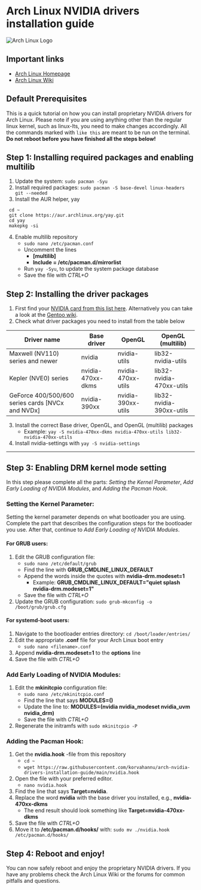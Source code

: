 # Arch Linux NVIDIA drivers installation guide

![Arch Linux Logo](https://archlinux.org/static/logos/archlinux-logo-dark-90dpi.ebdee92a15b3.png)

## Important links

- [Arch Linux Homepage](https://archlinux.org/ "Arch Linux Homepage")
- [Arch Linux Wiki](https://wiki.archlinux.org/ "Arch Wiki")

## Default Prerequisites

This is a quick tutorial on how you can install proprietary NVIDIA drivers for Arch Linux. Please note if you are using anything other than the regular linux kernel, such as linux-lts, you need to make changes accordingly. All the commands marked with `like this` are meant to be run on the terminal. **Do not reboot before you have finished all the steps below!**

## Step 1: Installing required packages and enabling multilib

1. Update the system:
   `sudo pacman -Syu`
2. Install required packages:
   `sudo pacman -S base-devel linux-headers git --needed`
3. Install the AUR helper, yay

```
 cd ~
 git clone https://aur.archlinux.org/yay.git
 cd yay
 makepkg -si
```

4. Enable multilib repository
   - `sudo nano /etc/pacman.conf`
   - Uncomment the lines
     - **[multilib]**
     - **Include = /etc/pacman.d/mirrorlist**
   - Run `yay -Syu`, to update the system package database
   - Save the file with _CTRL+O_

## Step 2: Installing the driver packages

1. First find your [NVIDIA card from this list here](https://nouveau.freedesktop.org/CodeNames.html). Alternatively you can take a look at the [Gentoo wiki](https://wiki.gentoo.org/wiki/NVIDIA#Feature_support).
2. Check what driver packages you need to install from the table below

| Driver name                                      | Base driver       | OpenGL             | OpenGL (multilib)        |
| ------------------------------------------------ | ----------------- | ------------------ | ------------------------ |
| Maxwell (NV110) series and newer                 | nvidia            | nvidia-utils       | lib32-nvidia-utils       |
| Kepler (NVE0) series                             | nvidia-470xx-dkms | nvidia-470xx-utils | lib32-nvidia-470xx-utils |
| GeForce 400/500/600 series cards [NVCx and NVDx] | nvidia-390xx      | nvidia-390xx-utils | lib32-nvidia-390xx-utils |

3. Install the correct Base driver, OpenGL, and OpenGL (multilib) packages
   - Example: `yay -S nvidia-470xx-dkms nvidia-470xx-utils lib32-nvidia-470xx-utils`
4. Install nvidia-settings with `yay -S nvidia-settings`

---

## Step 3: Enabling DRM kernel mode setting

In this step please complete all the parts: _Setting the Kernel Parameter_, _Add Early Loading of NVIDIA Modules_, and _Adding the Pacman Hook_.

### Setting the Kernel Parameter:

Setting the kernel parameter depends on what bootloader you are using. Complete the part that describes the configuration steps for the bootloader you use. After that, continue to _Add Early Loading of NVIDIA Modules_.

#### For GRUB users:

1. Edit the GRUB configuration file:
   - `sudo nano /etc/default/grub`
   - Find the line with **GRUB_CMDLINE_LINUX_DEFAULT**
   - Append the words inside the quotes with **nvidia-drm.modeset=1**
     - Example: **GRUB_CMDLINE_LINUX_DEFAULT="quiet splash nvidia-drm.modeset=1"**
   - Save the file with _CTRL+O_
2. Update the GRUB configuration: `sudo grub-mkconfig -o /boot/grub/grub.cfg`

#### For systemd-boot users:

1. Navigate to the bootloader entries directory: `cd /boot/loader/entries/`
2. Edit the appropriate **.conf** file for your Arch Linux boot entry
   - `sudo nano <filename>.conf`
3. Append **nvidia-drm.modeset=1** to the **options** line
4. Save the file with _CTRL+O_

### Add Early Loading of NVIDIA Modules:

1. Edit the **mkinitcpio** configuration file:
   - `sudo nano /etc/mkinitcpio.conf`
   - Find the line that says **MODULES=()**
   - Update the line to: **MODULES=(nvidia nvidia_modeset nvidia_uvm nvidia_drm)**
   - Save the file with _CTRL+O_
2. Regenerate the initramfs with `sudo mkinitcpio -P`

### Adding the Pacman Hook:

1. Get the **nvidia.hook** -file from this repository
   - `cd ~`
   - `wget https://raw.githubusercontent.com/korvahannu/arch-nvidia-drivers-installation-guide/main/nvidia.hook`
2. Open the file with your preferred editor.
   - `nano nvidia.hook`
3. Find the line that says **Target=nvidia**.
4. Replace the word **nvidia** with the base driver you installed, e.g., **nvidia-470xx-dkms**
   - The end result should look something like **Target=nvidia-470xx-dkms**
5. Save the file with _CTRL+O_
6. Move it to **/etc/pacman.d/hooks/** with: `sudo mv ./nvidia.hook /etc/pacman.d/hooks/`

## Step 4: Reboot and enjoy!

You can now safely reboot and enjoy the proprietary NVIDIA drivers. If you have any problems check the Arch Linux Wiki or the forums for common pitfalls and questions.
